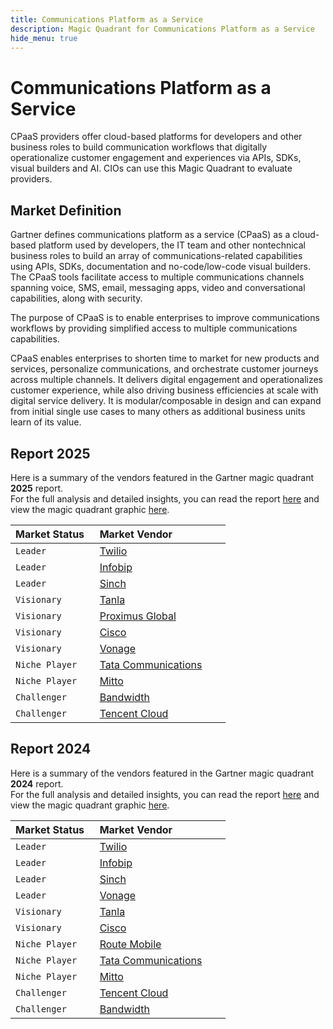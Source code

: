 ```yaml
---
title: Communications Platform as a Service
description: Magic Quadrant for Communications Platform as a Service
hide_menu: true
---
```


# Communications Platform as a Service

CPaaS providers offer cloud-based platforms for developers and other business roles to build communication workflows that digitally operationalize customer engagement and experiences via APIs, SDKs, visual builders and AI. CIOs can use this Magic Quadrant to evaluate providers.

## Market Definition

Gartner defines communications platform as a service (CPaaS) as a cloud-based platform used by developers, the IT team and other nontechnical business roles to build an array of communications-related capabilities using APIs, SDKs, documentation and no-code/low-code visual builders. The CPaaS tools facilitate access to multiple communications channels spanning voice, SMS, email, messaging apps, video and conversational capabilities, along with security.

The purpose of CPaaS is to enable enterprises to improve communications workflows by providing simplified access to multiple communications capabilities.

CPaaS enables enterprises to shorten time to market for new products and services, personalize communications, and orchestrate customer journeys across multiple channels. It delivers digital engagement and operationalizes customer experience, while also driving business efficiencies at scale with digital service delivery. It is modular/composable in design and can expand from initial single use cases to many others as additional business units learn of its value.

## Report 2025

Here is a summary of the vendors featured in the Gartner magic quadrant **2025** report. <br/>For the full analysis and detailed insights, you can read the report
<a href="/docs/2025/communications-platform-as-a-service.pdf" target="_blank" rel="noopener noreferrer">here</a>
and view the magic quadrant graphic
<a href="/docs/2025/communications-platform-as-a-service.png" target="_blank" rel="noopener noreferrer">here</a>.

| Market Status   | Market Vendor                                          |
| --------------- | ------------------------------------------------------ |
| `Leader`        | [Twilio](/vendors/twilio.md)                           |
| `Leader`        | [Infobip](/vendors/infobip.md)                         |
| `Leader`        | [Sinch](/vendors/sinch.md)                             |
| `Visionary`     | [Tanla](/vendors/tanla.md)                             |
| `Visionary`     | [Proximus Global](/vendors/proximus-global.md)         |
| `Visionary`     | [Cisco](/vendors/cisco.md)                             |
| `Visionary`     | [Vonage](/vendors/vonage.md)                           |
| `Niche Player`  | [Tata Communications](/vendors/tata-communications.md) |
| `Niche Player`  | [Mitto](/vendors/mitto.md)                             |
| `Challenger`    | [Bandwidth](/vendors/bandwidth.md)                     |
| `Challenger`    | [Tencent Cloud](/vendors/tencent-cloud.md)             |

## Report 2024

Here is a summary of the vendors featured in the Gartner magic quadrant **2024** report. <br/>For the full analysis and detailed insights, you can read the report
<a href="/docs/2024/communications-platform-as-a-service.pdf" target="_blank" rel="noopener noreferrer">here</a>
and view the magic quadrant graphic
<a href="/docs/2024/communications-platform-as-a-service.png" target="_blank" rel="noopener noreferrer">here</a>.

| Market Status   | Market Vendor                                          |
| --------------- | ------------------------------------------------------ |
| `Leader`        | [Twilio](/vendors/twilio.md)                           |
| `Leader`        | [Infobip](/vendors/infobip.md)                         |
| `Leader`        | [Sinch](/vendors/sinch.md)                             |
| `Leader`        | [Vonage](/vendors/vonage.md)                           |
| `Visionary`     | [Tanla](/vendors/tanla.md)                             |
| `Visionary`     | [Cisco](/vendors/cisco.md)                             |
| `Niche Player`  | [Route Mobile](/vendors/route-mobile.md)               |
| `Niche Player`  | [Tata Communications](/vendors/tata-communications.md) |
| `Niche Player`  | [Mitto](/vendors/mitto.md)                             |
| `Challenger`    | [Tencent Cloud](/vendors/tencent-cloud.md)             |
| `Challenger`    | [Bandwidth](/vendors/bandwidth.md)                     |
